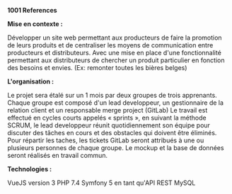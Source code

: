 **1001 References**

**Mise en contexte :**

Développer un site web permettant aux producteurs de faire la promotion de leurs produits et de centraliser les moyens de communication entre producteurs et distributeurs.
Avec une mise en place d'une fonctionnalité permettant aux distributeurs de chercher un produit particulier en fonction des besoins et envies. (Ex: remonter toutes les bières belges)

**L'organisation :**

Le projet sera étalé sur un 1 mois par deux groupes de trois apprenants.
Chaque groupe est composé d'un lead developpeur, un gestionnaire de la relation client et un responsable merge project (GitLab)
Le travail est effectué en cycles courts appelés « sprints », en suivant la méthode SCRUM, le lead developpeur réunit quotidiennement son équipe pour discuter des tâches en cours et des obstacles qui doivent être éliminés.
Pour répartir les taches, les tickets GitLab seront attribués à une ou plusieurs personnes de chaque groupe.
Le mockup et la base de données seront réalisés en travail commun.

**Technologies :**

VueJS version 3
PHP 7.4
Symfony 5 en tant qu'API REST
MySQL

